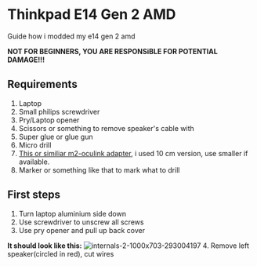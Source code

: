 # Thinkpad E14 Gen 2 AMD
Guide how i modded my e14 gen 2 amd

**NOT FOR BEGINNERS, YOU ARE RESPONSiBLE FOR POTENTIAL DAMAGE!!!**

## Requirements 
1. Laptop
2. Small philips screwdriver
3. Pry/Laptop opener
4. Scissors or something to remove speaker's cable with
5. Super glue or glue gun
6. Micro drill 
7. [This or similiar m2-oculink adapter](https://www.aliexpress.com/item/1005007486714630.html), i used 10 cm version, use smaller if available.
8. Marker or something like that to mark what to drill

## First steps
1. Turn laptop aluminium side down
2. Use screwdriver to unscrew all screws
3. Use pry opener and pull up back cover

**It should look like this:**
![internals-2-1000x703-293004197](https://github.com/user-attachments/assets/6720faca-ad53-4d3c-a990-626c07c64a34)
4. Remove left speaker(circled in red), cut wires
